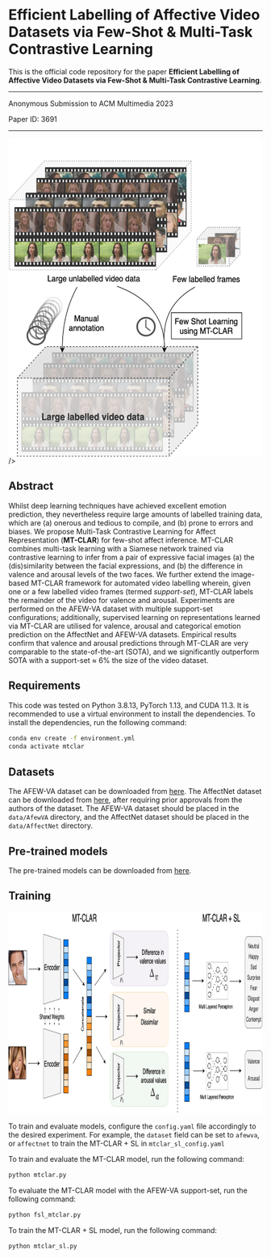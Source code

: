 # Efficient Labelling of Affective Video Datasets via Few-Shot \& Multi-Task Contrastive Learning

This is the official code repository for the paper **Efficient Labelling of Affective Video Datasets via
Few-Shot \& Multi-Task Contrastive Learning**.

-----
Anonymous Submission to ACM Multimedia 2023

Paper ID: 3691

-----

<img src="./asset/overview_annotation2.png" alt="Problem overview" align="center" width="630" height="630" >
<title="Problem overview">
/>

## Abstract
Whilst deep learning techniques have achieved excellent emotion prediction, they nevertheless require large amounts of
labelled training data, which are (a) onerous and tedious to compile, and (b) prone to errors and biases. We propose
Multi-Task Contrastive Learning for Affect Representation (**MT-CLAR**) for few-shot affect inference. MT-CLAR
combines multi-task learning with a Siamese network trained via contrastive learning to infer from a pair of expressive
facial images (a) the (dis)similarity between the facial expressions, and (b) the difference in valence and arousal
levels of the two faces. We further extend the image-based MT-CLAR framework for automated video labelling wherein,
given one or a few labelled video frames (termed _support-set_), MT-CLAR labels the remainder of the video for
valence and arousal.  Experiments are performed on the AFEW-VA dataset with multiple support-set configurations;
additionally, supervised learning on representations learned via MT-CLAR are utilised for valence, arousal and
categorical emotion prediction on the AffectNet and AFEW-VA datasets. Empirical results confirm that valence and
arousal predictions through MT-CLAR are very comparable to the state-of-the-art (SOTA), and we significantly outperform
SOTA with a support-set $\approx$ 6% the size of the video dataset.

## Requirements
This code was tested on Python 3.8.13, PyTorch 1.13, and CUDA 11.3. It is recommended to use a virtual environment to
install the dependencies. To install the dependencies, run the following command:

```bash
conda env create -f environment.yml
conda activate mtclar
```

## Datasets
The AFEW-VA dataset can be downloaded from [here](https://ibug.doc.ic.ac.uk/resources/afew-va-database/). The AffectNet
dataset can be downloaded from [here](http://mohammadmahoor.com/affectnet/), after requiring prior approvals from
the authors of the dataset. The AFEW-VA dataset should be placed in the `data/AfewVA` directory, and the AffectNet
dataset should be placed in the `data/AffectNet` directory.


## Pre-trained models
The pre-trained models can be downloaded from [here](https://github.com/face-analysis/emonet).

## Training
<img src="./asset/mt-clar_sl_arch.png" alt="MT-CLAR architecture" width="930" height="400" title="MT-CLAR and MT-CLAR + SL Architecture Overview"/>

To train and evaluate models, configure the `config.yaml` file accordingly to the desired experiment.
For example, the `dataset` field can be set to `afewva`, or `affectnet` to train the MT-CLAR + SL in
`mtclar_sl_config.yaml`

To train and evaluate the MT-CLAR model, run the following command:

```bash
python mtclar.py
```

To evaluate the MT-CLAR model with the AFEW-VA support-set, run the following command:

```bash
python fsl_mtclar.py
```

To train the MT-CLAR + SL model, run the following command:

```bash
python mtclar_sl.py
```


